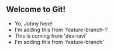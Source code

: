 ## Welcome to Git!

- Yo, Johny here!
- I'm adding this from 'feature-branch-1'
- This is coming from 'dev-ravi'
- I'm adding this from 'feature-branch'